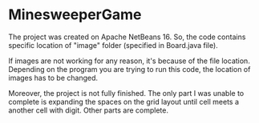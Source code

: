 # MinesweeperGame

The project was created on Apache NetBeans 16. 
So, the code contains specific location of "image" folder (specified in Board.java file).

If images are not working for any reason, it's because of the file location.
Depending on the program you are trying to run this code, the location of images has to be changed.

Moreover, the project is not fully finished. The only part I was unable to complete is expanding the spaces
on the grid layout until cell meets a another cell with digit. Other parts are complete.
